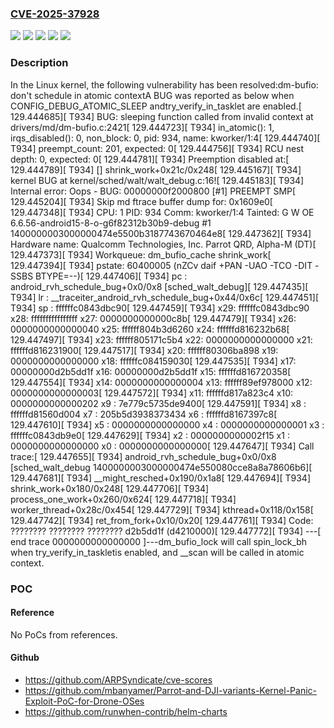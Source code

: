 ### [CVE-2025-37928](https://cve.mitre.org/cgi-bin/cvename.cgi?name=CVE-2025-37928)
![](https://img.shields.io/static/v1?label=Product&message=Linux&color=blue)
![](https://img.shields.io/static/v1?label=Version&message=&color=brightgreen)
![](https://img.shields.io/static/v1?label=Version&message=4.9%20&color=brightgreen)
![](https://img.shields.io/static/v1?label=Version&message=7cd326747f46ffe1c7bff5682e97dfbcb98990ec%20&color=brightgreen)
![](https://img.shields.io/static/v1?label=Vulnerability&message=n%2Fa&color=blue)

### Description

In the Linux kernel, the following vulnerability has been resolved:dm-bufio: don't schedule in atomic contextA BUG was reported as below when CONFIG_DEBUG_ATOMIC_SLEEP andtry_verify_in_tasklet are enabled.[  129.444685][  T934] BUG: sleeping function called from invalid context at drivers/md/dm-bufio.c:2421[  129.444723][  T934] in_atomic(): 1, irqs_disabled(): 0, non_block: 0, pid: 934, name: kworker/1:4[  129.444740][  T934] preempt_count: 201, expected: 0[  129.444756][  T934] RCU nest depth: 0, expected: 0[  129.444781][  T934] Preemption disabled at:[  129.444789][  T934] [<ffffffd816231900>] shrink_work+0x21c/0x248[  129.445167][  T934] kernel BUG at kernel/sched/walt/walt_debug.c:16![  129.445183][  T934] Internal error: Oops - BUG: 00000000f2000800 [#1] PREEMPT SMP[  129.445204][  T934] Skip md ftrace buffer dump for: 0x1609e0[  129.447348][  T934] CPU: 1 PID: 934 Comm: kworker/1:4 Tainted: G        W  OE      6.6.56-android15-8-o-g6f82312b30b9-debug #1 1400000003000000474e5500b3187743670464e8[  129.447362][  T934] Hardware name: Qualcomm Technologies, Inc. Parrot QRD, Alpha-M (DT)[  129.447373][  T934] Workqueue: dm_bufio_cache shrink_work[  129.447394][  T934] pstate: 60400005 (nZCv daif +PAN -UAO -TCO -DIT -SSBS BTYPE=--)[  129.447406][  T934] pc : android_rvh_schedule_bug+0x0/0x8 [sched_walt_debug][  129.447435][  T934] lr : __traceiter_android_rvh_schedule_bug+0x44/0x6c[  129.447451][  T934] sp : ffffffc0843dbc90[  129.447459][  T934] x29: ffffffc0843dbc90 x28: ffffffffffffffff x27: 0000000000000c8b[  129.447479][  T934] x26: 0000000000000040 x25: ffffff804b3d6260 x24: ffffffd816232b68[  129.447497][  T934] x23: ffffff805171c5b4 x22: 0000000000000000 x21: ffffffd816231900[  129.447517][  T934] x20: ffffff80306ba898 x19: 0000000000000000 x18: ffffffc084159030[  129.447535][  T934] x17: 00000000d2b5dd1f x16: 00000000d2b5dd1f x15: ffffffd816720358[  129.447554][  T934] x14: 0000000000000004 x13: ffffff89ef978000 x12: 0000000000000003[  129.447572][  T934] x11: ffffffd817a823c4 x10: 0000000000000202 x9 : 7e779c5735de9400[  129.447591][  T934] x8 : ffffffd81560d004 x7 : 205b5d3938373434 x6 : ffffffd8167397c8[  129.447610][  T934] x5 : 0000000000000000 x4 : 0000000000000001 x3 : ffffffc0843db9e0[  129.447629][  T934] x2 : 0000000000002f15 x1 : 0000000000000000 x0 : 0000000000000000[  129.447647][  T934] Call trace:[  129.447655][  T934]  android_rvh_schedule_bug+0x0/0x8 [sched_walt_debug 1400000003000000474e550080cce8a8a78606b6][  129.447681][  T934]  __might_resched+0x190/0x1a8[  129.447694][  T934]  shrink_work+0x180/0x248[  129.447706][  T934]  process_one_work+0x260/0x624[  129.447718][  T934]  worker_thread+0x28c/0x454[  129.447729][  T934]  kthread+0x118/0x158[  129.447742][  T934]  ret_from_fork+0x10/0x20[  129.447761][  T934] Code: ???????? ???????? ???????? d2b5dd1f (d4210000)[  129.447772][  T934] ---[ end trace 0000000000000000 ]---dm_bufio_lock will call spin_lock_bh when try_verify_in_taskletis enabled, and __scan will be called in atomic context.

### POC

#### Reference
No PoCs from references.

#### Github
- https://github.com/ARPSyndicate/cve-scores
- https://github.com/mbanyamer/Parrot-and-DJI-variants-Kernel-Panic-Exploit-PoC-for-Drone-OSes
- https://github.com/runwhen-contrib/helm-charts


